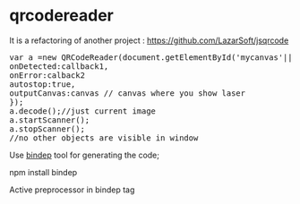 # qrcodereader
It is a refactoring of another project : https://github.com/LazarSoft/jsqrcode

<pre>
var a =new QRCodeReader(document.getElementById('mycanvas'||'myimage'||'myvideo'),{
onDetected:callback1,
onError:calback2
autostop:true,
outputCanvas:canvas // canvas where you show laser
});
a.decode();//just current image
a.startScanner();
a.stopScanner();
//no other objects are visible in window 
</pre>

 
Use  <a href="https://github.com/publicocean0/bindep">bindep</a> tool for generating the code;

npm install bindep

Active preprocessor in bindep tag
